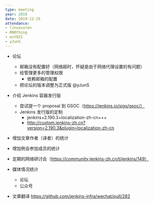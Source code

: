 ```yaml
---
type: meeting
year: 2019
date: 2019-12-25
attendance:
- linuxsuren
- 0N0thing
- wst021
- yJunS
---
```


* 论坛
    * 邮箱没有配置好（网络超时，怀疑是由于网络代理设置的有问题）
    * 给管理更多的管理权限
        * 依赖邮箱的配置
    * 把论坛的版本调整为正式版 @yJunS

* 介绍 Jenkins 容器发行版
    * 尝试提一个 proposal 到 GSOC（https://jenkins.io/sigs/gsoc/）
    * Jenkins 发行版的定制
        * jenkins+2.190.3+localization-zh-cn+++
        * http://custom.jenkins-zh.cn?version=2.190.3&plugin=localization-zh-cn

* 增加文章作者（译者）的统计
* 增加例会参加成员的统计
* 定期的网络研讨会（https://community.jenkins-zh.cn/t/jenkins/149）
* 媒体情况统计
    * 论坛
    * 公众号
* 文章翻译 https://github.com/jenkins-infra/wechat/pull/282
